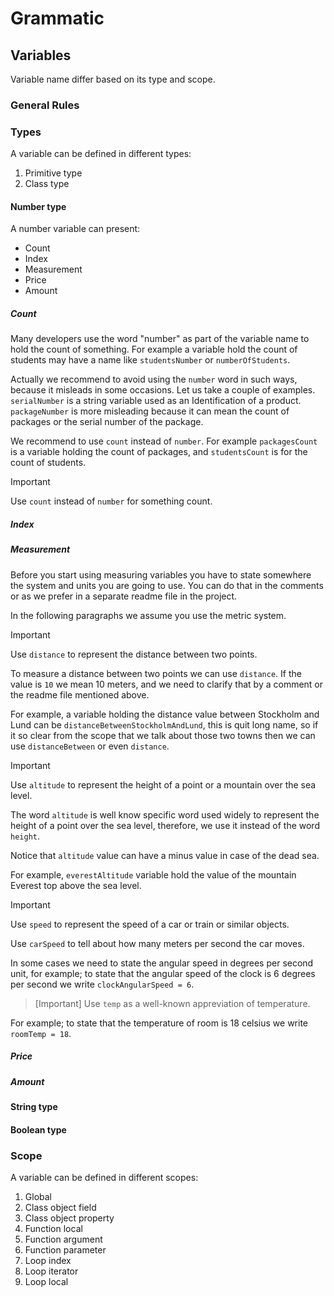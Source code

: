 # Grammatic

## Variables

Variable name differ based on its type and scope.

### General Rules



### Types

A variable can be defined in different types:
1. Primitive type
2. Class type

#### Number type

A number variable can present:
- Count
- Index
- Measurement
- Price
- Amount

##### Count

Many developers use the word "number" as part of the variable name to hold the count of something. For example a variable hold the count of students may have a name like `studentsNumber` or `numberOfStudents`. 

Actually we recommend to avoid using the `number` word in such ways, because it misleads in some occasions. Let us take a couple of examples. `serialNumber` is a string variable used as an Identification of a product. `packageNumber` is more misleading because it can mean the count of packages or the serial number of the package.

We recommend to use `count` instead of `number`. For example `packagesCount` is a variable holding the count of packages, and `studentsCount` is for the count of students.

>[!Important]
>Use `count` instead of `number` for something count.
>

##### Index


##### Measurement

Before you start using measuring variables you have to state somewhere the system and units you are going to use. You can do that in the comments or as we prefer in a separate readme file in the project.

In the following paragraphs we assume you use the metric system. 

>[!Important]
>Use `distance` to represent the distance between two points.

To measure a distance between two points we can use `distance`. If the value is `10` we mean 10 meters, and we need to clarify that by a comment or the readme file mentioned above.

For example, a variable holding the distance value between Stockholm and Lund can be `distanceBetweenStockholmAndLund`, this is quit long name, so if it so clear from the scope that we talk about those two towns then we can use `distanceBetween` or even `distance`.

>[!Important]
>Use `altitude` to represent the height of a point or a mountain over the sea level.

The word `altitude` is well know specific word used widely to represent the height of a point over the sea level, therefore, we use it instead of the word `height`.

Notice that `altitude` value can have a minus value in case of the dead sea.

For example, `everestAltitude` variable hold the value of the mountain Everest top above the sea level.

>[!Important]
>Use `speed` to represent the speed of a car or train or similar objects.

Use `carSpeed` to tell about how many meters per second the car moves.

In some cases we need to state the angular speed in degrees per second unit, for example; to state that the angular speed of the clock is 6 degrees per second we write `clockAngularSpeed = 6`.

>[Important]
>Use `temp` as a well-known appreviation of temperature.

For example; to state that the temperature of room is 18 celsius we write `roomTemp = 18`.


##### Price


##### Amount


#### String type


#### Boolean type


### Scope

A variable can be defined in different scopes:
1. Global
2. Class object field
3. Class object property
4. Function local
5. Function argument
6. Function parameter
7. Loop index
8. Loop iterator
9. Loop local

